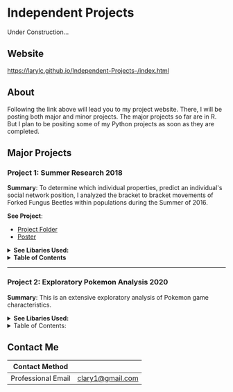 # Independent Projects

Under Construction...

## Website 

https://larylc.github.io/Independent-Projects-/index.html

## About 

Following the link above will lead you to my project website. There, I will be posting both major and minor projects. The major projects so far are in R. But I plan to be positing some of my Python projects as soon as they are completed.

## Major Projects

### **Project 1: Summer Research 2018**

**Summary**: To determine which individual properties, predict an individual's social network position, I analyzed the bracket to bracket movements of Forked Fungus Beetles within populations during the Summer of 2016. 

**See Project**:
* [Project Folder](https://github.com/larylc/Summer-Research-2018)
* [Poster](https://github.com/larylc/Summer-Research-2018/blob/main/Sigma%20Xi%20Research%20Poster%20Summer%202018%20Cedric%20Lary-%20Ultra.pdf)

<details>
<summary><b>See Libaries Used:</b></summary>
 
* library(knitr)
* library(plyr)
* library(doBy)
* library(ggplot2) 
* library(visreg)
* library(effects)
* library(lattice)
* library(lme4)
* library(car) 
* library(lsmeans)

</details>

<details>
<summary><b>Table of Contents</b></summary>
 
* Abstract
* Sources and Acknowledgements 
* Data and Preparation
* Conclusions

</details>

----

### **Project 2: Exploratory Pokemon Analysis 2020** 
**Summary**: This is an extensive exploratory analysis of Pokemon game characteristics.

<details>
<summary><b>See Libaries Used:</b></summary>
 
* library(knitr)
* library(stringr)
* library(ggplot2)
* library(lattice)
* library(latticeExtra)
* library(scales)
* library(ggthemes)
* library(hrbrthemes)
* library(treemapify)
* library(gridExtra)
* library(ggbeeswarm)
* library(ggridges) 
* library(ggcorrplot)
* library(visreg)
* library(car)
* library(dplyr)
* library(vcd)
* library(readr)
* library(factoextra)

</details>

<details>
<summary>Table of Contents:</summary>

<details>
 
<summary>Introduction</summary>
* Goals
* Potential Questions and Tasks

</details>

<details>
<summary>Visualization Tasks and Questions</summary>
 
* Visualize the number of Pokemon per type.
* Are there more dual-types than mono-types?
* Are Pokemon with dual-types on average stronger than mono-type Pokemon?
* On average, what is the strongest and weakest type?
* Which types have the most of each stat?
* Are some generations on average stronger than others?
* Do newer generations have more variation in their stats?
* Which stats have the most and least variation?

</details>

<details>
<summary>Correlational Tasks</summary>
 
* What stats are correlated with each other?
* What stats are correlated with individual types?
* Is typing significantly correlated with stat total? Does typing predict overall stats?
* Is dual typing significantly correlated with stat total?
* Is typing correlated with sub-legendary /mystical/ legendary status?
* Which stat(s) are most useful for predicting legendary/ sub legendary/ mythical status?
* Do pokemon with better designs have higher stats?

</details>

<details>
<summary>Multivariate Studies</summary>
 
* What would a PCA cluster of Pokemon look like based on their stats?
* 
</details>

<details>
<summary>Conclusion</summary>
</details>

<details>
<summary>Sources</summary>
</details>

</details>



## Contact Me

|**Contact Method**  |                    |
| -------------------| ------------------ |
| Professional Email | clary1@gmail.com   |


